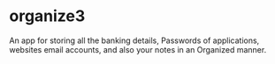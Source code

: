# organize3
An app for storing all the banking details, Passwords of applications, websites email accounts, and also your notes in an Organized manner. 
